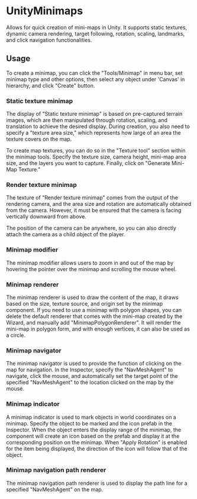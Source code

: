 # UnityMinimaps

Allows for quick creation of mini-maps in Unity. It supports static textures, dynamic camera rendering, target following, rotation, scaling, landmarks, and click navigation functionalities.

## Usage

To create a minimap, you can click the "Tools/Minimap" in menu bar, set minimap type and other options, then select any object under 'Canvas' in hierarchy, and click "Create" button.

### Static texture minimap

The display of "Static texture minimap" is based on pre-captured terrain images, which are then manipulated through rotation, scaling, and translation to achieve the desired display. During creation, you also need to specify a "texture area size," which represents how large of an area the texture covers on the map.

To create map textures, you can do so in the "Texture tool" section within the minimap tools. Specify the texture size, camera height, mini-map area size, and the layers you want to capture. Finally, click on "Generate Mini-Map Texture."

### Render texture minimap

The texture of "Render texture minimap" comes from the output of the rendering camera, and the area size and rotation are automatically obtained from the camera. However, it must be ensured that the camera is facing vertically downward from above.

The position of the camera can be anywhere, so you can also directly attach the camera as a child object of the player.

### Minimap modifier

The minimap modifier allows users to zoom in and out of the map by hovering the pointer over the minimap and scrolling the mouse wheel.

### Minimap renderer

The minimap renderer is used to draw the content of the map, it draws based on the size, texture source, and origin set by the minimap component. If you need to use a minimap with polygon shapes, you can delete the default renderer that comes with the mini-map created by the Wizard, and manually add "MinimapPolygonRenderer". It will render the mini-map in polygon form, and with enough vertices, it can also be used as a circle.

### Minimap navigator

The minimap navigator is used to provide the function of clicking on the map for navigation. In the Inspector, specify the "NavMeshAgent" to navigate, click the mouse, and automatically set the target point of the specified "NavMeshAgent" to the location clicked on the map by the mouse.

### Minimap indicator

A minimap indicator is used to mark objects in world coordinates on a minimap. Specify the object to be marked and the icon prefab in the Inspector. When the object enters the display range of the minimap, the component will create an icon based on the prefab and display it at the corresponding position on the minimap. When "Apply Rotation" is enabled for the item being displayed, the direction of the icon will follow that of the object.

### Minimap navigation path renderer

The minimap navigation path renderer is used to display the path line for a specified "NavMeshAgent" on the map.
